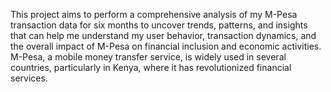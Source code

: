 This project aims to perform a comprehensive analysis of my  M-Pesa transaction data for six months  to uncover trends, patterns, and insights that can help me  understand my  user behavior, transaction dynamics, and the overall impact of M-Pesa on financial inclusion and economic activities. 
M-Pesa, a mobile money transfer service, is widely used in several countries, particularly in Kenya, where it has revolutionized financial services.
